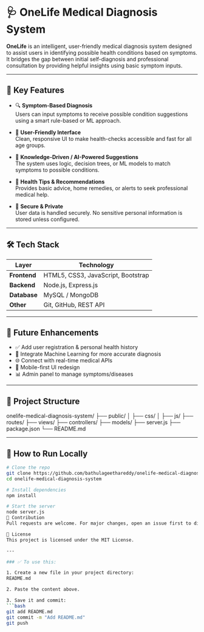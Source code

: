 # 🩺 OneLife Medical Diagnosis System

**OneLife** is an intelligent, user-friendly medical diagnosis system designed to assist users in identifying possible health conditions based on symptoms. It bridges the gap between initial self-diagnosis and professional consultation by providing helpful insights using basic symptom inputs.

---

## 🌟 Key Features

- 🔍 **Symptom-Based Diagnosis**  
  Users can input symptoms to receive possible condition suggestions using a smart rule-based or ML approach.

- 👤 **User-Friendly Interface**  
  Clean, responsive UI to make health-checks accessible and fast for all age groups.

- 🧠 **Knowledge-Driven / AI-Powered Suggestions**  
  The system uses logic, decision trees, or ML models to match symptoms to possible conditions.

- 📝 **Health Tips & Recommendations**  
  Provides basic advice, home remedies, or alerts to seek professional medical help.

- 🔐 **Secure & Private**  
  User data is handled securely. No sensitive personal information is stored unless configured.

---

## 🛠️ Tech Stack

| Layer        | Technology                        |
|--------------|-----------------------------------|
| **Frontend** | HTML5, CSS3, JavaScript, Bootstrap |
| **Backend**  | Node.js, Express.js               |
| **Database** | MySQL / MongoDB                   |
| **Other**    | Git, GitHub, REST API             |

---

## 🚀 Future Enhancements

- ✅ Add user registration & personal health history
- 🧠 Integrate Machine Learning for more accurate diagnosis
- 🌐 Connect with real-time medical APIs
- 📱 Mobile-first UI redesign
- 📊 Admin panel to manage symptoms/diseases

---

## 📂 Project Structure
onelife-medical-diagnosis-system/
├── public/
│ ├── css/
│ ├── js/
├── routes/
├── views/
├── controllers/
├── models/
├── server.js
├── package.json
└── README.md

---

## 🧠 How to Run Locally

```bash
# Clone the repo
git clone https://github.com/bathulageethareddy/onelife-medical-diagnosis-system.git
cd onelife-medical-diagnosis-system

# Install dependencies
npm install

# Start the server
node server.js
🙌 Contribution
Pull requests are welcome. For major changes, open an issue first to discuss what you would like to change.

📜 License
This project is licensed under the MIT License.

---

### ✅ To use this:

1. Create a new file in your project directory:
README.md

2. Paste the content above.

3. Save it and commit:
```bash
git add README.md
git commit -m "Add README.md"
git push

